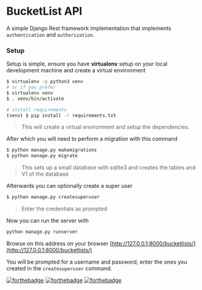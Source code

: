 # BucketList API

A simple Django Rest framework implementation that implements `authentication` and `authorization`.

### Setup

Setup is simple, ensure you have **virtualenv** setup on your local development machine and create a virtual environment

```bash
$ virtualenv -p python3 venv
# or if you prefer
$ virtualenv venv
$ . venv/bin/activate

# install requirements
(venv) $ pip install -r requirements.txt
```
> This will create a virtual environment and setup the dependencies.

After which you will need to perform a migration with this command

```bash
$ python manage.py makemigrations
$ python manage.py migrate
```
> This sets up a small database with sqlite3 and creates the tables and V1 of the database

Afterwards you can optionally create a super user

```bash
$ python manage.py createsuperuser
````
> Enter the credentials as prompted

Now you can run the server with

```bash
python manage.py runserver
```

Browse on this address on your browser [http://127.0.0.1:8000/bucketlists/](http://127.0.0.1:8000/bucketlists/)

You will be prompted for a username and password, enter the ones you created in the `createsuperuser` command.

[![forthebadge](http://forthebadge.com/images/badges/made-with-python.svg)](http://forthebadge.com)
[![forthebadge](http://forthebadge.com/images/badges/built-by-developers.svg)](http://forthebadge.com)
[![forthebadge](http://forthebadge.com/images/badges/built-with-love.svg)](http://forthebadge.com)